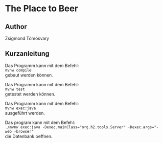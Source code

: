 # The Place to Beer

## Author

Zsigmond Tömösvary

## Kurzanleitung

Das Programm kann mit dem Befehl:\
```mvnw compile```\
gebaut werden können.

Das Programm kann mit dem Befehl:\
```mvnw test```\
getestet werden können.

Das Programm kann mit dem Befehl:\
```mvnw exec:java```\
ausgeführt werden.

Das program kann mit dem Befehl:\
```./mvnw exec:java -Dexec.mainClass="org.h2.tools.Server" -Dexec.args="-web -browser"```\
die Datenbank oeffnen.
